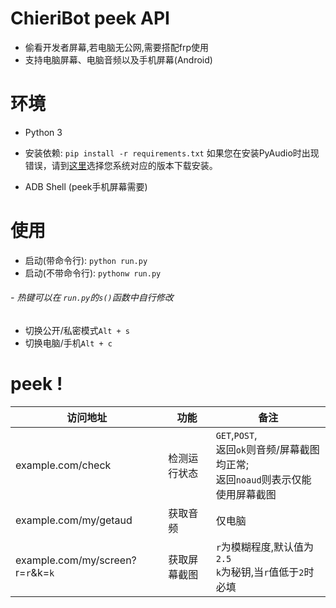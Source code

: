 # ChieriBot peek API

- 偷看开发者屏幕,若电脑无公网,需要搭配frp使用
- 支持电脑屏幕、电脑音频以及手机屏幕(Android)

 # 环境

- Python 3
- 安装依赖: `pip install -r requirements.txt`
  如果您在安装PyAudio时出现错误，请到[这里](https://www.lfd.uci.edu/~gohlke/pythonlibs/#pyaudio)选择您系统对应的版本下载安装。  

- ADB Shell (peek手机屏幕需要)

# 使用

- 启动(带命令行): `python run.py`
- 启动(不带命令行): `pythonw run.py`

######  - 热键可以在 `run.py`的`s()`函数中自行修改

- 切换公开/私密模式`Alt + s`
- 切换电脑/手机`Alt + c`

# peek !

| 访问地址                          | 功能                 | 备注                                                         |
| --------------------------------- | -------------------- | ------------------------------------------------------------ |
| example.com/check                 | 检测运行状态 | `GET`,`POST`, <br>返回`ok`则音频/屏幕截图均正常;<br>返回`noaud`则表示仅能使用屏幕截图                               |
| example.com/my/getaud             | 获取音频             | 仅电脑                                                       |
| example.com/my/screen?r=`r`&k=`k` | 获取屏幕截图         | `r`为模糊程度,默认值为`2.5`<br>`k`为秘钥,当`r`值低于`2`时必填 |

